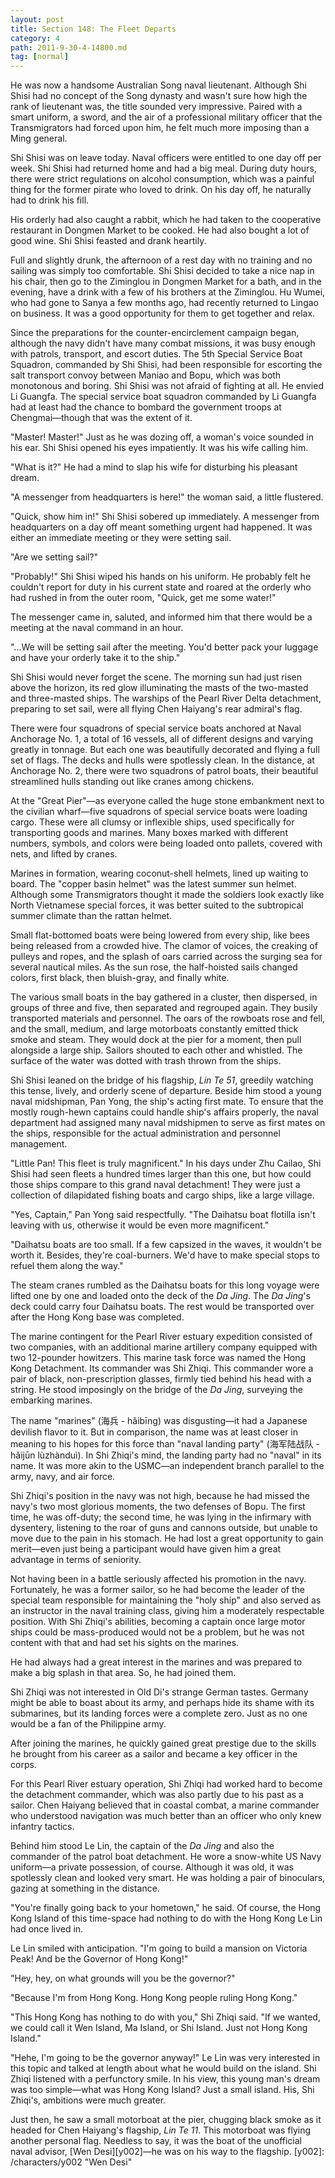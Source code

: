 ```yaml
---
layout: post
title: Section 148: The Fleet Departs
category: 4
path: 2011-9-30-4-14800.md
tag: [normal]
---
```


He was now a handsome Australian Song naval lieutenant. Although Shi Shisi had no concept of the Song dynasty and wasn't sure how high the rank of lieutenant was, the title sounded very impressive. Paired with a smart uniform, a sword, and the air of a professional military officer that the Transmigrators had forced upon him, he felt much more imposing than a Ming general.

Shi Shisi was on leave today. Naval officers were entitled to one day off per week. Shi Shisi had returned home and had a big meal. During duty hours, there were strict regulations on alcohol consumption, which was a painful thing for the former pirate who loved to drink. On his day off, he naturally had to drink his fill.

His orderly had also caught a rabbit, which he had taken to the cooperative restaurant in Dongmen Market to be cooked. He had also bought a lot of good wine. Shi Shisi feasted and drank heartily.

Full and slightly drunk, the afternoon of a rest day with no training and no sailing was simply too comfortable. Shi Shisi decided to take a nice nap in his chair, then go to the Ziminglou in Dongmen Market for a bath, and in the evening, have a drink with a few of his brothers at the Ziminglou. Hu Wumei, who had gone to Sanya a few months ago, had recently returned to Lingao on business. It was a good opportunity for them to get together and relax.

Since the preparations for the counter-encirclement campaign began, although the navy didn't have many combat missions, it was busy enough with patrols, transport, and escort duties. The 5th Special Service Boat Squadron, commanded by Shi Shisi, had been responsible for escorting the salt transport convoy between Maniao and Bopu, which was both monotonous and boring. Shi Shisi was not afraid of fighting at all. He envied Li Guangfa. The special service boat squadron commanded by Li Guangfa had at least had the chance to bombard the government troops at Chengmai—though that was the extent of it.

"Master! Master!" Just as he was dozing off, a woman's voice sounded in his ear. Shi Shisi opened his eyes impatiently. It was his wife calling him.

"What is it?" He had a mind to slap his wife for disturbing his pleasant dream.

"A messenger from headquarters is here!" the woman said, a little flustered.

"Quick, show him in!" Shi Shisi sobered up immediately. A messenger from headquarters on a day off meant something urgent had happened. It was either an immediate meeting or they were setting sail.

"Are we setting sail?"

"Probably!" Shi Shisi wiped his hands on his uniform. He probably felt he couldn't report for duty in his current state and roared at the orderly who had rushed in from the outer room, "Quick, get me some water!"

The messenger came in, saluted, and informed him that there would be a meeting at the naval command in an hour.

"...We will be setting sail after the meeting. You'd better pack your luggage and have your orderly take it to the ship."

Shi Shisi would never forget the scene. The morning sun had just risen above the horizon, its red glow illuminating the masts of the two-masted and three-masted ships. The warships of the Pearl River Delta detachment, preparing to set sail, were all flying Chen Haiyang's rear admiral's flag.

There were four squadrons of special service boats anchored at Naval Anchorage No. 1, a total of 16 vessels, all of different designs and varying greatly in tonnage. But each one was beautifully decorated and flying a full set of flags. The decks and hulls were spotlessly clean. In the distance, at Anchorage No. 2, there were two squadrons of patrol boats, their beautiful streamlined hulls standing out like cranes among chickens.

At the "Great Pier"—as everyone called the huge stone embankment next to the civilian wharf—five squadrons of special service boats were loading cargo. These were all clumsy or inflexible ships, used specifically for transporting goods and marines. Many boxes marked with different numbers, symbols, and colors were being loaded onto pallets, covered with nets, and lifted by cranes.

Marines in formation, wearing coconut-shell helmets, lined up waiting to board. The "copper basin helmet" was the latest summer sun helmet. Although some Transmigrators thought it made the soldiers look exactly like North Vietnamese special forces, it was better suited to the subtropical summer climate than the rattan helmet.

Small flat-bottomed boats were being lowered from every ship, like bees being released from a crowded hive. The clamor of voices, the creaking of pulleys and ropes, and the splash of oars carried across the surging sea for several nautical miles. As the sun rose, the half-hoisted sails changed colors, first black, then bluish-gray, and finally white.

The various small boats in the bay gathered in a cluster, then dispersed, in groups of three and five, then separated and regrouped again. They busily transported materials and personnel. The oars of the rowboats rose and fell, and the small, medium, and large motorboats constantly emitted thick smoke and steam. They would dock at the pier for a moment, then pull alongside a large ship. Sailors shouted to each other and whistled. The surface of the water was dotted with trash thrown from the ships.

Shi Shisi leaned on the bridge of his flagship, *Lin Te 51*, greedily watching this tense, lively, and orderly scene of departure. Beside him stood a young naval midshipman, Pan Yong, the ship's acting first mate. To ensure that the mostly rough-hewn captains could handle ship's affairs properly, the naval department had assigned many naval midshipmen to serve as first mates on the ships, responsible for the actual administration and personnel management.

"Little Pan! This fleet is truly magnificent." In his days under Zhu Cailao, Shi Shisi had seen fleets a hundred times larger than this one, but how could those ships compare to this grand naval detachment! They were just a collection of dilapidated fishing boats and cargo ships, like a large village.

"Yes, Captain," Pan Yong said respectfully. "The Daihatsu boat flotilla isn't leaving with us, otherwise it would be even more magnificent."

"Daihatsu boats are too small. If a few capsized in the waves, it wouldn't be worth it. Besides, they're coal-burners. We'd have to make special stops to refuel them along the way."

The steam cranes rumbled as the Daihatsu boats for this long voyage were lifted one by one and loaded onto the deck of the *Da Jing*. The *Da Jing*'s deck could carry four Daihatsu boats. The rest would be transported over after the Hong Kong base was completed.

The marine contingent for the Pearl River estuary expedition consisted of two companies, with an additional marine artillery company equipped with two 12-pounder howitzers. This marine task force was named the Hong Kong Detachment. Its commander was Shi Zhiqi. This commander wore a pair of black, non-prescription glasses, firmly tied behind his head with a string. He stood imposingly on the bridge of the *Da Jing*, surveying the embarking marines.

The name "marines" (海兵 - hǎibīng) was disgusting—it had a Japanese devilish flavor to it. But in comparison, the name was at least closer in meaning to his hopes for this force than "naval landing party" (海军陆战队 - hǎijūn lùzhànduì). In Shi Zhiqi's mind, the landing party had no "naval" in its name. It was more akin to the USMC—an independent branch parallel to the army, navy, and air force.

Shi Zhiqi's position in the navy was not high, because he had missed the navy's two most glorious moments, the two defenses of Bopu. The first time, he was off-duty; the second time, he was lying in the infirmary with dysentery, listening to the roar of guns and cannons outside, but unable to move due to the pain in his stomach. He had lost a great opportunity to gain merit—even just being a participant would have given him a great advantage in terms of seniority.

Not having been in a battle seriously affected his promotion in the navy. Fortunately, he was a former sailor, so he had become the leader of the special team responsible for maintaining the "holy ship" and also served as an instructor in the naval training class, giving him a moderately respectable position. With Shi Zhiqi's abilities, becoming a captain once large motor ships could be mass-produced would not be a problem, but he was not content with that and had set his sights on the marines.

He had always had a great interest in the marines and was prepared to make a big splash in that area. So, he had joined them.

Shi Zhiqi was not interested in Old Di's strange German tastes. Germany might be able to boast about its army, and perhaps hide its shame with its submarines, but its landing forces were a complete zero. Just as no one would be a fan of the Philippine army.

After joining the marines, he quickly gained great prestige due to the skills he brought from his career as a sailor and became a key officer in the corps.

For this Pearl River estuary operation, Shi Zhiqi had worked hard to become the detachment commander, which was also partly due to his past as a sailor. Chen Haiyang believed that in coastal combat, a marine commander who understood navigation was much better than an officer who only knew infantry tactics.

Behind him stood Le Lin, the captain of the *Da Jing* and also the commander of the patrol boat detachment. He wore a snow-white US Navy uniform—a private possession, of course. Although it was old, it was spotlessly clean and looked very smart. He was holding a pair of binoculars, gazing at something in the distance.

"You're finally going back to your hometown," he said. Of course, the Hong Kong Island of this time-space had nothing to do with the Hong Kong Le Lin had once lived in.

Le Lin smiled with anticipation. "I'm going to build a mansion on Victoria Peak! And be the Governor of Hong Kong!"

"Hey, hey, on what grounds will you be the governor?"

"Because I'm from Hong Kong. Hong Kong people ruling Hong Kong."

"This Hong Kong has nothing to do with you," Shi Zhiqi said. "If we wanted, we could call it Wen Island, Ma Island, or Shi Island. Just not Hong Kong Island."

"Hehe, I'm going to be the governor anyway!" Le Lin was very interested in this topic and talked at length about what he would build on the island. Shi Zhiqi listened with a perfunctory smile. In his view, this young man's dream was too simple—what was Hong Kong Island? Just a small island. His, Shi Zhiqi's, ambitions were much greater.

Just then, he saw a small motorboat at the pier, chugging black smoke as it headed for Chen Haiyang's flagship, *Lin Te 11*. This motorboat was flying another personal flag. Needless to say, it was the boat of the unofficial naval advisor, [Wen Desi][y002]—he was on his way to the flagship.
[y002]: /characters/y002 "Wen Desi"